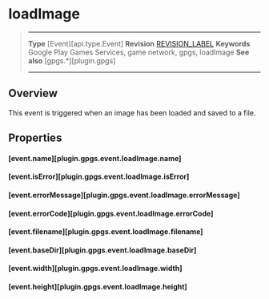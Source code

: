 # loadImage

> --------------------- ------------------------------------------------------------------------------------------
> __Type__              [Event][api.type.Event]
> __Revision__          [REVISION_LABEL](REVISION_URL)
> __Keywords__          Google Play Games Services, game network, gpgs, loadImage
> __See also__          [gpgs.*][plugin.gpgs]
> --------------------- ------------------------------------------------------------------------------------------

## Overview

This event is triggered when an image has been loaded and saved to a file.

## Properties

#### [event.name][plugin.gpgs.event.loadImage.name]

#### [event.isError][plugin.gpgs.event.loadImage.isError]

#### [event.errorMessage][plugin.gpgs.event.loadImage.errorMessage]

#### [event.errorCode][plugin.gpgs.event.loadImage.errorCode]

#### [event.filename][plugin.gpgs.event.loadImage.filename]

#### [event.baseDir][plugin.gpgs.event.loadImage.baseDir]

#### [event.width][plugin.gpgs.event.loadImage.width]

#### [event.height][plugin.gpgs.event.loadImage.height]